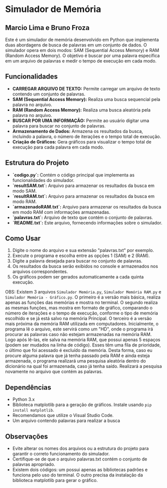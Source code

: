 # Simulador de Memória

## Marcio Lima e Bruno Froza

Este é um simulador de memória desenvolvido em Python que implementa duas abordagens de busca de palavras em um conjunto de dados. O simulador opera em dois modos: SAM (Sequential Access Memory) e RAM (Random Access Memory). O objetivo é buscar por uma palavra específica em um arquivo de palavras e medir o tempo de execução em cada modo.

## Funcionalidades

- **CARREGAR ARQUIVO DE TEXTO:** Permite carregar um arquivo de texto contendo um conjunto de palavras.
- **SAM (Sequential Access Memory):** Realiza uma busca sequencial pela palavra no arquivo.
- **RAM (Random Access Memory):** Realiza uma busca aleatória pela palavra no arquivo.
- **BUSCAR POR UMA INFORMAÇÃO:** Permite ao usuário digitar uma palavra para buscar no conjunto de palavras.
- **Armazenamento de Dados:** Armazena os resultados da busca, incluindo a palavra, o número de iterações e o tempo total de execução.
- **Criação de Gráficos:** Gera gráficos para visualizar o tempo total de execução para cada palavra em cada modo.

## Estrutura do Projeto

- **`codigo.py´:** Contém o código principal que implementa as funcionalidades do simulador.
- **`resultSAM.txt´:** Arquivo para armazenar os resultados da busca em modo SAM.
- **`resultRAM.txt´:** Arquivo para armazenar os resultados da busca em modo RAM.
- **`armazenadoRAM.txt´:** Arquivo para armazenar os resultados da busca em modo RAM com informações armazenadas.
- **`palavras.txt´:** Arquivo de texto que contém o conjunto de palavras.
- **`README.txt´:** Este arquivo, fornecendo informações sobre o simulador.

## Como Usar

1. Digite o nome do arquivo e sua extensão "palavras.txt" por exemplo.
2. Execute o programa e escolha entre as opções 1 (SAM) e 2 (RAM).
3. Digite a palavra desejada para buscar no conjunto de palavras.
4. Os resultados da busca serão exibidos no console e armazenados nos arquivos correspondentes.
5. Os gráficos podem ser gerados automaticamente a cada quinta execução.

OBS:
Existem 3 arquivos `Simulador Memória.py`, `Simulador Memória RAM.py` e `Simulador Memória - Gráfico.py`.
O primeiro é a versão mais básica, realiza apenas as funções das memórias e mostra no terminal.
O segundo realiza as mesmas funções, mas mostra em formato de gráfico, comparando o número de iterações e o tempo de execução, conforme o tipo de memória escolhido e se já está salvo na memória Principal.
O terceiro é a versão mais próxima da memória RAM utilizada em computadores. Inicialmente, o programa lê o arquivo, este servirá como um "HD", onde o programa irá procurar as palavras caso não estejam armazenadas na memória RAM. Logo após lê-las, ele salva na memória RAM, que possui apenas 5 espaços (podem ser mudados na linha de código). Esses têm uma fila de prioridade, o último que foi acessado é excluído da memória. Desta forma, caso eu procure alguma palavra que já tenha passado pela RAM e ainda esteja armazenada, o programa realizará uma pesquisa aleatória dentro do dicionário na qual foi armazenada, caso já tenha saído. Realizará a pesquisa novamente no arquivo que contém as palavras.

## Dependências

- Python 3.x
- Biblioteca matplotlib para a geração de gráficos. Instale usando `pip install matplotlib`.
- Recomendamos que utilize o Visual Studio Code.
- Um arquivo contendo palavras para realizar a busca

## Observações

- Evite alterar os nomes dos arquivos ou a estrutura do projeto para garantir o correto funcionamento do simulador.
- Certifique-se de que o arquivo palavras.txt contém o conjunto de palavras apropriado.
- Existem dois códigos: um possui apenas as bibliotecas padrões e funciona pelo uso do terminal. O outro precisa da instalação da biblioteca matplotlib para gerar o gráfico.
